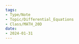 ```yaml
---  
tags:  
- Type/Note  
- Topic/Differential_Equations  
- Class/MATH_20D  
date:  
- 2024-01-31  
---  
```

